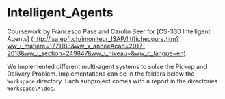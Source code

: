 # Intelligent_Agents

Coursework by Francesco Pase and Carolin Beer for [CS-330 Intelligent Agents] (http://isa.epfl.ch/imoniteur_ISAP/!itffichecours.htm?ww_i_matiere=1771183&ww_x_anneeAcad=2017-2018&ww_i_section=249847&ww_i_niveau=&ww_c_langue=en).

We implemented different multi-agent systems to solve the Pickup and Delivery Problem. Implementations can be in the folders below the `Workspace` directory. Each subproject comes with a report in the directories `Workspace\*\doc`.

